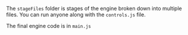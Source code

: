 The `stageFiles` folder is stages of the engine broken down into multiple files. 
You can run anyone along with the `controls.js` file. 

The final engine code is in `main.js`

